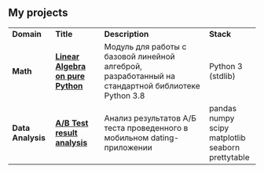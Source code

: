 ## My projects

<table>
<tbody>

<tr>
<td><b>Domain</b></td>
<td><b>Title</b></td>
<td><b>Description</b></td>
<td><b>Stack</b></td>
</tr>

<tr>
<td><b>Math</b></td>
<td><a href="https://github.com/NickOsipov/projects/tree/main/pure_python_linear_algebra" rel="nofollow"><b>Linear Algebra on pure Python</b></a></td>
<td>Модуль для работы с базовой линейной алгеброй, разработанный на стандартной библиотеке Python 3.8</td>
<td>Python 3 (stdlib)</td>
</tr>

<tr>
<td><b>Data Analysis</b></td>
<td><a href="https://github.com/NickOsipov/projects/tree/main/mobile_app_ab_test_analysis" rel="nofollow"><b>A/B Test result analysis</b></a></td>
<td>Анализ результатов А/Б теста проведенного в мобильном dating-приложении</td>
<td>pandas<br>numpy<br>scipy<br>matplotlib<br>seaborn<br>prettytable
</td>
</tr>

</tbody>
</table>